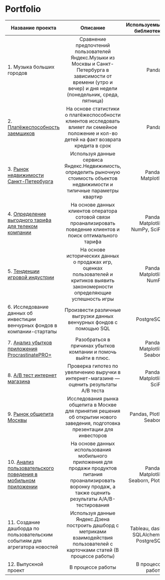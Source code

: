 # Portfolio

| Название проекта       | Описание              | Используемые библиотеки |
| ------------- |:------------------:| -----:|
| 1. Музыка больших городов     | Сравнение предпочтений пользователей Яндекс.Музыки из Москвы и Санкт-Петербурга в зависимости от времени (утро и вечер) и дня недели (понедельник, среда, пятница)    | Pandas |
| 2. [Платёжеспособность заемщиков](https://github.com/YaninaShmatko/Portfolio/tree/main/2_Skoring_Bank)    | На основе статистики о платёжеспособности клиентов исследовать влияет ли семейное положение и кол-во детей на факт возврата кредита в срок |   Pandas |
| 3. [Рынок недвижимости Санкт-Петербурга](https://github.com/YaninaShmatko/Portfolio/tree/main/3_Ocenka_Nedvoxhimosti_SPB)  | Используя данные сервиса Яндекс.Недвижимость, определить рыночную стоимость объектов недвижимости и типичные параметры квартир         |    Pandas, Matplotlib |
| 4. [Определение выгодного тарифа для телеком компании](https://github.com/YaninaShmatko/Portfolio/tree/main/4_statistika)     | На основе данных клиентов оператора сотовой связи проанализировать поведение клиентов и поиск оптимального тарифа |   Pandas, Matplotlib, NumPy, SciPy |
| 5. [Тенденции игровой индустрии](https://github.com/YaninaShmatko/Portfolio/tree/main/5_Game_analiz)  | На основе исторических данных о продажах игр, оценках пользователей и критиков выявить закономерности определяющие успешность игры        |    Pandas, Matplotlib, NumPy |
| 6. Исследование данных об инвестиции венчурных фондов в компании-стартапы     | Произвести различные выгрузки данных венчурных фондов с помощью SQL |   PostgreSQL |
| 7. [Анализ убытков приложения ProcrastinatePRO+](https://github.com/YaninaShmatko/Portfolio/tree/main/7_Marketingovaya_analitika)  | Разобраться в причинах убытков компании и помочь выйти в плюс.         |    Pandas, Matplotlib, Seaborn  |
| 8. [A/B тест интернет магазина](https://github.com/YaninaShmatko/Portfolio/tree/main/8_A_B_Test)     | Проверка гипотез по увеличению выручки в интернет-магазине — оценить результаты A/B теста |   Pandas, Matplotlib, SciPy |
| 9. [Рынок общепита Москвы](https://github.com/YaninaShmatko/Portfolio/tree/main/9_Obshchepit_%20MSC)  | Исследования рынка общепита в Москве для принятия решения об открытии нового заведения, подготовка презентации для инвесторов         |    Pandas, Plotly, Seaborn |
| 10. [Анализ пользовательского поведения в мобильном приложении](https://github.com/YaninaShmatko/Portfolio/tree/main/10_A_A_B_Test)  | На основе данных использования мобильного приложения для продажи продуктов питания проанализировать воронку продаж, а также оценить результаты A/A/B-тестирования          |  Pandas, Matplotlib, Seaborn, Plotly   |
| 11. Создание дашборда по пользовательским событиям для агрегатора новостей  | Используя данные Яндекс.Дзена построить дашборд с метриками взаимодействия пользователей с карточками статей (В процессе работы)         |    Tableau, dash, SQLAlchemy, PostgreSQL |
| 12. Выпускной проект   | В процессе работы         |   В процессе работы  |
